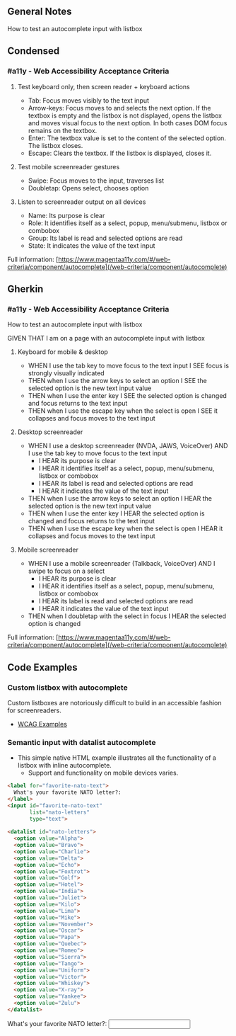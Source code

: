 ## General Notes

How to test an autocomplete input with listbox

## Condensed

### #a11y - Web Accessibility Acceptance Criteria

1. Test keyboard only, then screen reader + keyboard actions

   - Tab: Focus moves visibly to the text input
   - Arrow-keys: Focus moves to and selects the next option. If the textbox is empty and the listbox is not displayed, opens the listbox and moves visual focus to the next option. In both cases DOM focus remains on the textbox.
   - Enter: The textbox value is set to the content of the selected option. The listbox closes.
   - Escape: Clears the textbox. If the listbox is displayed, closes it.

2. Test mobile screenreader gestures

   - Swipe: Focus moves to the input, traverses list
   - Doubletap: Opens select, chooses option

3. Listen to screenreader output on all devices

   - Name: Its purpose is clear
   - Role: It identifies itself as a select, popup, menu/submenu, listbox or combobox
   - Group: Its label is read and selected options are read
   - State: It indicates the value of the text input
     
Full information: [https://www.magentaa11y.com/#/web-criteria/component/autocomplete](/web-criteria/component/autocomplete)

## Gherkin

### #a11y - Web Accessibility Acceptance Criteria

How to test an autocomplete input with listbox

GIVEN THAT I am on a page with an autocomplete input with listbox

1. Keyboard for mobile & desktop

   - WHEN I use the tab key to move focus to the text input I SEE focus is strongly visually indicated
   - THEN when I use the arrow keys to select an option I SEE the selected option is the new text input value
   - THEN when I use the enter key I SEE the selected option is changed and focus returns to the text input
   - THEN when I use the escape key when the select is open I SEE it collapses and focus moves to the text input

2. Desktop screenreader

   - WHEN I use a desktop screenreader (NVDA, JAWS, VoiceOver) AND I use the tab key to move focus to the text input
      - I HEAR its purpose is clear
      - I HEAR it identifies itself as a select, popup, menu/submenu, listbox or combobox
      - I HEAR its label is read and selected options are read
      - I HEAR it indicates the value of the text input
   - THEN when I use the arrow keys to select an option I HEAR the selected option is the new text input value
   - THEN when I use the enter key I HEAR the selected option is changed and focus returns to the text input
   - THEN when I use the escape key when the select is open I HEAR it collapses and focus moves to the text input

3. Mobile screenreader

   - WHEN I use a mobile screenreader (Talkback, VoiceOver) AND I swipe to focus on a select
      - I HEAR its purpose is clear
      - I HEAR it identifies itself as a select, popup, menu/submenu, listbox or combobox
      - I HEAR its label is read and selected options are read
      - I HEAR it indicates the value of the text input
   - THEN when I doubletap with the select in focus I HEAR the selected option is changed


Full information: [https://www.magentaa11y.com/#/web-criteria/component/autocomplete](/web-criteria/component/autocomplete)

## Code Examples

### Custom listbox with autocomplete
Custom listboxes are notoriously difficult to build in an accessible fashion for screenreaders.

- [WCAG Examples](https://www.w3.org/WAI/ARIA/apg/patterns/combobox/examples/combobox-autocomplete-list/)

### Semantic input with datalist autocomplete

- This simple native HTML example illustrates all the functionality of a listbox with inline autocomplete. 
  - Support and functionality on mobile devices varies.

```html
<label for="favorite-nato-text">
  What's your favorite NATO letter?:
</label>
<input id="favorite-nato-text" 
       list="nato-letters" 
       type="text">
       
<datalist id="nato-letters"> 
  <option value="Alpha"> 
  <option value="Bravo"> 
  <option value="Charlie"> 
  <option value="Delta">
  <option value="Echo">
  <option value="Foxtrot">
  <option value="Golf">
  <option value="Hotel">
  <option value="India">
  <option value="Juliet">
  <option value="Kilo">
  <option value="Lima">
  <option value="Mike">
  <option value="November">
  <option value="Oscar">
  <option value="Papa">
  <option value="Quebec">
  <option value="Romeo">
  <option value="Sierra">
  <option value="Tango">
  <option value="Uniform">
  <option value="Victor">
  <option value="Whiskey">
  <option value="X-ray">
  <option value="Yankee">
  <option value="Zulu">
</datalist>
```
<example>
   <label for="favorite-nato-text">
  What's your favorite NATO letter?:
</label>
<input id="favorite-nato-text" 
       list="nato-letters" 
       type="text">
<datalist id="nato-letters"> 
  <option value="Alpha"> 
  <option value="Bravo"> 
  <option value="Charlie"> 
  <option value="Delta">
  <option value="Echo">
  <option value="Foxtrot">
  <option value="Golf">
  <option value="Hotel">
  <option value="India">
  <option value="Juliet">
  <option value="Kilo">
  <option value="Lima">
  <option value="Mike">
  <option value="November">
  <option value="Oscar">
  <option value="Papa">
  <option value="Quebec">
  <option value="Romeo">
  <option value="Sierra">
  <option value="Tango">
  <option value="Uniform">
  <option value="Victor">
  <option value="Whiskey">
  <option value="X-ray">
  <option value="Yankee">
  <option value="Zulu">
</datalist>
</example>

